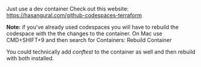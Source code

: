 Just use a dev container
Check out this website:
https://hasangural.com/github-codespaces-terraform

**Note:** if you've already used codespaces you will have to rebuild the codespace with the the changes to the container.
On Mac use CMD+SHIFT+9 and then search for Containers: Rebuild Container

You could technically add *conftest* to the container as well and then rebuild with both installed.


